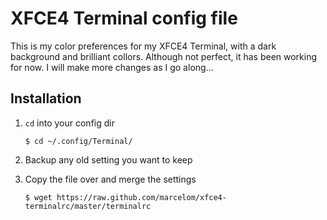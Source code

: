 # XFCE4 Terminal config file

This is my color preferences for my XFCE4 Terminal, with a dark background and brilliant collors. Although not perfect, it has been working for now. I will make more changes as I go along...


## Installation

1. `cd` into your config dir

   ```
   $ cd ~/.config/Terminal/
   ```

2. Backup any old setting you want to keep
3. Copy the file over and merge the settings

   ```
   $ wget https://raw.github.com/marcelom/xfce4-terminalrc/master/terminalrc
   ```
